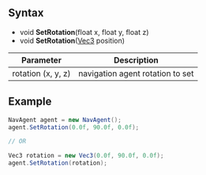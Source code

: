 ## Syntax

- void **SetRotation**(float x, float y, float z)
- void **SetRotation**([Vec3](Vec3.md) position)

| Parameter | Description |
|---|---|
| rotation (x, y, z) | navigation agent rotation to set |

## Example

```csharp
NavAgent agent = new NavAgent();
agent.SetRotation(0.0f, 90.0f, 0.0f);

// OR

Vec3 rotation = new Vec3(0.0f, 90.0f, 0.0f);
agent.SetRotation(rotation);
```